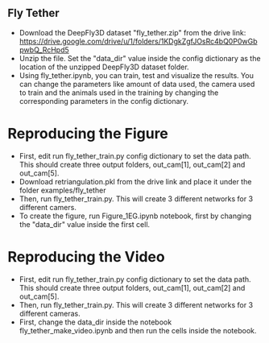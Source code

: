 ## Fly Tether
- Download the DeepFly3D dataset "fly_tether.zip" from the drive link: https://drive.google.com/drive/u/1/folders/1KDgkZgfJOsRc4bQ0P0wGbpwbQ_RcHpd5
- Unzip the file. Set the "data_dir" value inside the config dictionary as the location of the unzipped DeepFly3D dataset folder.
- Using fly_tether.ipynb, you can train, test and visualize the results. You can change the parameters like amount of data used, the camera used to train and the animals used in the training by changing the corresponding parameters in the config dictionary.

# Reproducing the Figure
- First, edit run fly_tether_train.py config dictionary to set the data path. This should create three output folders, out_cam[1], out_cam[2] and out_cam[5].
- Download retriangulation.pkl from the drive link and place it under the folder examples/fly_tether
- Then, run fly_tether_train.py. This will create 3 different networks for 3 different camers.
- To create the figure, run Figure_1EG.ipynb notebook, first by changing the "data_dir" value inside the first cell.

# Reproducing the Video
- First, edit run fly_tether_train.py config dictionary to set the data path. This should create three output folders, out_cam[1], out_cam[2] and out_cam[5].
- Then, run fly_tether_train.py. This will create 3 different networks for 3 different cameras.
- First, change the data_dir inside the notebook fly_tether_make_video.ipynb and then run the cells inside the notebook.
